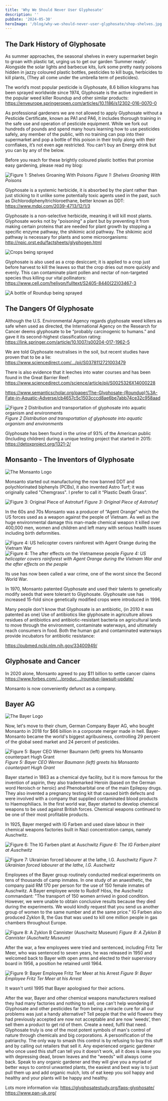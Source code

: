 ```yaml
---
title: 'Why We Should Never User Glyphosate'
description: ''
pubDate: '2024-05-30'
heroImage: '/blog/why-we-should-never-user-glyphosate/shop-shelves.jpg'
---
```


## The Dark History of Glyphosate

As summer approaches, the seasonal shelves in every supermarket begin to groan with plastic tat, urging us to get our garden ‘Summer ready’. Alongside the solar lights and barbecue kits, lurk some pretty nasty poisons hidden in jazzy coloured plastic bottles, pesticides to kill bugs, herbicides to kill plants, (They all come under the umbrella term of pesticides). 

The world’s most popular pesticide is Glyphosate, 8.6 billion kilograms has been sprayed worldwide since 1974, Glyphosate is the active ingredient in the popular weed killer Roundup and other similar products:
https://enveurope.springeropen.com/articles/10.1186/s12302-016-0070-0

As professional gardeners we are not allowed to apply Glyphosate without a Pesticide Certificate, known as PA1 and PA6, it includes thorough training in the safe use and operation of pesticide equipment.  While we fork out hundreds of pounds and spend many hours learning how to use pesticides safely, any member of the public, with no training can pop into their supermarket and pop a bottle of this poison in their trolly along with their cornflakes, it’s not even age restricted. You can’t buy an Energy drink but you can by any of the below.

Before you reach for these brightly coloured plastic bottles that promise easy gardening, please read my blog:

![Figure 1: Shelves Groaning With Poisons](/blog/why-we-should-never-user-glyphosate/shop-shelves.jpg)
*Figure 1: Shelves Groaning With Poisons*

Glyphosate is a systemic herbicide, it is absorbed by the plant rather than just sticking to it unlike some potentially toxic agents used in the past, such as Dichlorodiphenyltrichloroethane, better known as DDT:
https://www.mdpi.com/2039-4713/12/1/3

Glyphosate is a non-selective herbicide, meaning it will kill most plants. Glyphosate works not by "poisoning" a plant but by preventing it from making certain proteins that are needed for plant growth by stopping a specific enzyme pathway, the shikimic acid pathway. The shikimic acid pathway is necessary for plants and some microorganisms:
http://npic.orst.edu/factsheets/glyphogen.html

![Crops being sprayed](/blog/why-we-should-never-user-glyphosate/crop-spraying.png)

Glyphosate is also used as a crop desiccant; it is applied to a crop just before harvest to kill the leaves so that the crop dries out more quickly and evenly. This can contaminate plant pollen and nectar of non-targeted species thus killing our vital pollinators:
https://www.cell.com/heliyon/fulltext/S2405-8440(22)03467-3

![A bottle of Roundup being sprayed](/blog/why-we-should-never-user-glyphosate/roundup.jpg)

## The Dangers Of Glyphosate

Although the U.S. Environmental Agency regards glyphosate weed killers as safe when used as directed, the International Agency on the Research for Cancer deems glyphosate to be “probably carcinogenic to humans.” and gave it its second-highest classification rating:
https://link.springer.com/article/10.1007/s00204-017-1962-5


We are told Glyphosate neutralises in the soil, but recent studies have proven that to be a lie:
https://www.sciencedirect.com/.../pii/S0378112721003479

There is also evidence that it leeches into water courses and has been found in the Great Barrier Reef:
https://www.sciencedirect.com/science/article/pii/S0025326X14000228 

https://www.semanticscholar.org/paper/The-Glyphosate-(Roundup)%3A-Fate-in-Aquatic-Adverse/cb4657c5c1503cccd8ae6be7abb74ce32c958aad

![Figure 2 Distribution and transportation of glyphosate into aquatic organism and environments](/blog/why-we-should-never-user-glyphosate/glyphosate-distribution.png)
*Figure 2 Distribution and transportation of glyphosate into aquatic organism and environments*

Glyphosate has been found in the urine of 93% of the American public (Including children) during a unique testing project that started in 2015: 
https://detoxproject.org/1321-2/ 

## Monsanto - The Inventors of Glyphosate

![The Monsanto Logo](/blog/why-we-should-never-user-glyphosate/monsanto.png)

Monsanto started out manufacturing the now banned DDT and polychlorinated biphenyls (PCBs), it also invented Astro Turf; it was originally called "Chemgrass". I prefer to call it “Plastic Death Grass”.

![Figure 3: Original Piece of Astroturf](/blog/why-we-should-never-user-glyphosate/astroturf.jpg)
*Figure 3: Original Piece of Astroturf*

In the 60s and 70s Monsanto was a producer of “Agent Orange” which the US forces used as a weapon against the people of Vietnam. As well as the huge environmental damage this man-made chemical weapon it killed over 400,000 men, women and children and left many with serious health issues including birth deformities.

![Figure 4: US helicopter covers rainforest with Agent Orange during the Vietnam War](/blog/why-we-should-never-user-glyphosate/agent-orange.png)
![Figure 4: The after effects on the Vietnamese people](/blog/why-we-should-never-user-glyphosate/orange-victims.jpg)
*Figure 4: US helicopter covers rainforest with Agent Orange during the Vietnam War and the after effects on the people*

Its use has now been called a war crime, one of the worst since the Second World War. 

In 1970, Monsanto patented Glyphosate and used their talents to genetically modify seeds that were tolerant to Glyphosate. Glyphosate use has increased 15-fold since genetically modified crops were introduced in 1996. 

Many people don't know that Glyphosate is an antibiotic, (in 2010 it was patented as one) Use of antibiotics like glyphosate in agriculture allows residues of antibiotics and antibiotic-resistant bacteria on agricultural lands to move through the environment, contaminate waterways, and ultimately reach consumers in food. Both the human gut and contaminated waterways provide incubators for antibiotic resistance:

https://pubmed.ncbi.nlm.nih.gov/33400949/

## Glyphosate and Cancer

In 2020 alone, Monsanto agreed to pay $11 billion to settle cancer claims https://www.forbes.com/.../produc.../roundup-lawsuit-update/

Monsanto is now conveniently defunct as a company.

## Bayer AG

![The Bayer Logo](/blog/why-we-should-never-user-glyphosate/bayer.png)


Now, let's move to their chum, German Company Bayer AG, who bought Monsanto in 2018 for $66 billion in a corporate merger made in hell. Bayer-Monsanto became the world's biggest agribusiness, controlling 29 percent of the global seed market and 24 percent of pesticides.

![Figure 5: Bayer CEO Werner Baumann (left) greets his Monsanto counterpart Hugh Grant](/blog/why-we-should-never-user-glyphosate/ceos.jpg)
*Figure 5: Bayer CEO Werner Baumann (left) greets his Monsanto counterpart Hugh Grant*

Bayer started in 1863 as a chemical dye facility, but it is more famous for the invention of aspirin, they also trademarked Heroin (based on the German word Heroisch or heroic) and Phenobarbital one of the main Epilepsy drugs. They also invented a pregnancy testing kit that caused birth defects and were involved with a company that supplied contaminated blood products to Haemophiliacs. 
In the first world war, Bayer started to develop chemical weapons to be used against British forces. Chemical weapons continued to be one of their most profitable products. 

In 1925, Bayer merged with IG Farben and used slave labour in their chemical weapons factories built in Nazi concentration camps, namely Auschwitz.

![Figure 6: The IG Farben plant at Auschwitz](/blog/why-we-should-never-user-glyphosate/auschwitz-plant.jpg)
*Figure 6: The IG Farben plant at Auschwitz*

![Figure 7: Ukrainian forced labourer at the lathe, I.G. Auschwitz](/blog/why-we-should-never-user-glyphosate/auschwitz-labour.jpg)
*Figure 7: Ukrainian forced labourer at the lathe, I.G. Auschwitz*

Employees of the Bayer group routinely conducted medical experiments on tens of thousands of camp inmates. In one study of an anaesthetic, the company paid RM 170 per person for the use of 150 female inmates of Auschwitz. A Bayer employee wrote to Rudolf Höss, the Auschwitz commandant: "The transport of 150 women arrived in good condition. However, we were unable to obtain conclusive results because they died during the experiments. We would kindly request that you send us another group of women to the same number and at the same price." IG Farben also produced Zyklon B, the Gas that was used to kill one million people in gas chambers throughout Europe.

![Figure 8: A Zyklon B Cannister (Auschwitz Museum)](/blog/why-we-should-never-user-glyphosate/zyklon-b.jpg)
*Figure 8: A Zyklon B Cannister (Auschwitz Museum)*

After the war, a few employees were tried and sentenced, including Fritz Ter Meer, who was sentenced to seven years, he was released in 1950 and welcomed back to Bayer with open arms and elected to their supervisory board in 1956, a position he retained until 1964.

![Figure 9: Bayer Employee Fritz Ter Meer at his Arrest](/blog/why-we-should-never-user-glyphosate/ter-meer.jpg)
*Figure 9: Bayer Employee Fritz Ter Meer at his Arrest*

It wasn't until 1995 that Bayer apologised for their actions.

After the war, Bayer and other chemical weapons manufacturers realised they had many factories and nothing to sell, one can't help wondering if Glyphosate and other pesticides far from being a miracle cure for all our problems was just a handy alternative? Tell people that the wild flowers they had previously accepted are now not acceptable and are now ‘weeds’, then sell them a product to get rid of them. Create a need, fulfil that need. Glyphosate truly is one of the most potent symbols of man's control of nature through chemicals and big corporations. A personification of the patriarchy. The only way to smash this control is by refusing to buy this stuff and by calling out retailers that sell it.
Any experienced organic gardener who once used this stuff can tell you it doesn’t work, all it does is leave you with depressing dead, brown leaves and the “weeds” will always come back. Speak to any organic gardener and they will give you a myriad of better ways to control unwanted plants, the easiest and best way is to just pull them up and add organic mulch, lots of eat keep you soil happy and healthy and your plants will be happy and healthy. 

Lots more information via:
https://glyphosatestudy.org/faqs-glyphosate/ 
https://www.pan-uk.org/